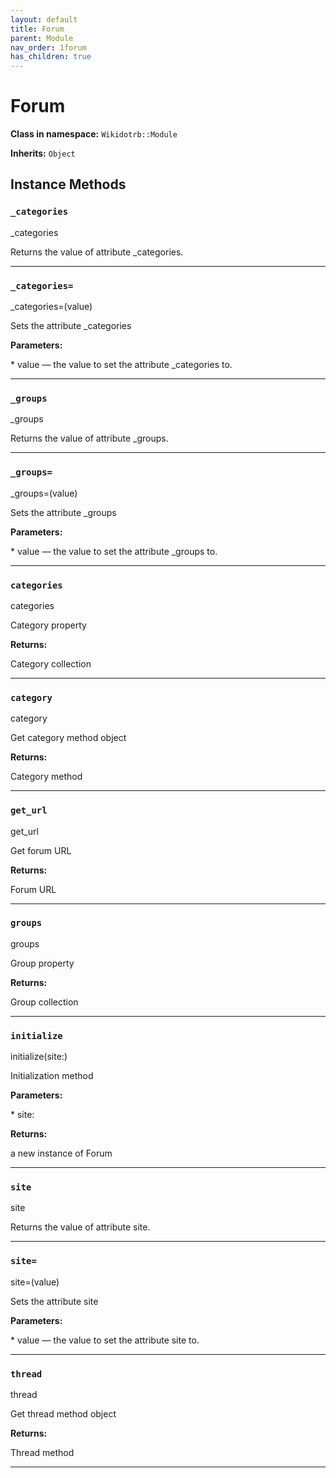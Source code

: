 ```yaml
---
layout: default
title: Forum
parent: Module
nav_order: 1forum
has_children: true
---
```


# Forum

**Class in namespace:** `Wikidotrb::Module`

**Inherits:** `Object`

## Instance Methods

### `_categories`

<div class="method-signature">_categories</div>

Returns the value of attribute _categories.

---

### `_categories=`

<div class="method-signature">_categories=(value)</div>

Sets the attribute _categories

**Parameters:**

<div class="method-parameters">
* <span class="parameter-name">value</span> — the value to set the attribute _categories to.
</div>

---

### `_groups`

<div class="method-signature">_groups</div>

Returns the value of attribute _groups.

---

### `_groups=`

<div class="method-signature">_groups=(value)</div>

Sets the attribute _groups

**Parameters:**

<div class="method-parameters">
* <span class="parameter-name">value</span> — the value to set the attribute _groups to.
</div>

---

### `categories`

<div class="method-signature">categories</div>

Category property

**Returns:**

Category collection

---

### `category`

<div class="method-signature">category</div>

Get category method object

**Returns:**

Category method

---

### `get_url`

<div class="method-signature">get_url</div>

Get forum URL

**Returns:**

Forum URL

---

### `groups`

<div class="method-signature">groups</div>

Group property

**Returns:**

Group collection

---

### `initialize`

<div class="method-signature">initialize(site:)</div>

Initialization method

**Parameters:**

<div class="method-parameters">
* <span class="parameter-name">site:</span>
</div>

**Returns:**

a new instance of Forum

---

### `site`

<div class="method-signature">site</div>

Returns the value of attribute site.

---

### `site=`

<div class="method-signature">site=(value)</div>

Sets the attribute site

**Parameters:**

<div class="method-parameters">
* <span class="parameter-name">value</span> — the value to set the attribute site to.
</div>

---

### `thread`

<div class="method-signature">thread</div>

Get thread method object

**Returns:**

Thread method

---

